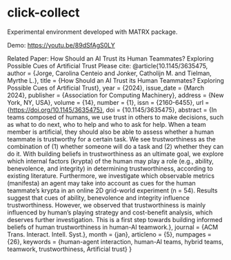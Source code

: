 # click-collect

Experimental environment developed with MATRX package.

Demo: https://youtu.be/89dSfAgS0LY

Related Paper: How Should an AI Trust its Human Teammates? Exploring Possible Cues of Artificial Trust
Please cite:
@article{10.1145/3635475,
author = {Jorge, Carolina Centeio and Jonker, Catholijn M. and Tielman, Myrthe L.},
title = {How Should an AI Trust its Human Teammates? Exploring Possible Cues of Artificial Trust},
year = {2024},
issue_date = {March 2024},
publisher = {Association for Computing Machinery},
address = {New York, NY, USA},
volume = {14},
number = {1},
issn = {2160-6455},
url = {https://doi.org/10.1145/3635475},
doi = {10.1145/3635475},
abstract = {In teams composed of humans, we use trust in others to make decisions, such as what to do next, who to help and who to ask for help. When a team member is artificial, they should also be able to assess whether a human teammate is trustworthy for a certain task. We see trustworthiness as the combination of (1) whether someone will do a task and (2) whether they can do it. With building beliefs in trustworthiness as an ultimate goal, we explore which internal factors (krypta) of the human may play a role (e.g., ability, benevolence, and integrity) in determining trustworthiness, according to existing literature. Furthermore, we investigate which observable metrics (manifesta) an agent may take into account as cues for the human teammate’s krypta in an online 2D grid-world experiment (n = 54). Results suggest that cues of ability, benevolence and integrity influence trustworthiness. However, we observed that trustworthiness is mainly influenced by human’s playing strategy and cost-benefit analysis, which deserves further investigation. This is a first step towards building informed beliefs of human trustworthiness in human-AI teamwork.},
journal = {ACM Trans. Interact. Intell. Syst.},
month = {jan},
articleno = {5},
numpages = {26},
keywords = {human-agent interaction, human-AI teams, hybrid teams, teamwork, trustworthiness, Artificial trust}
}
